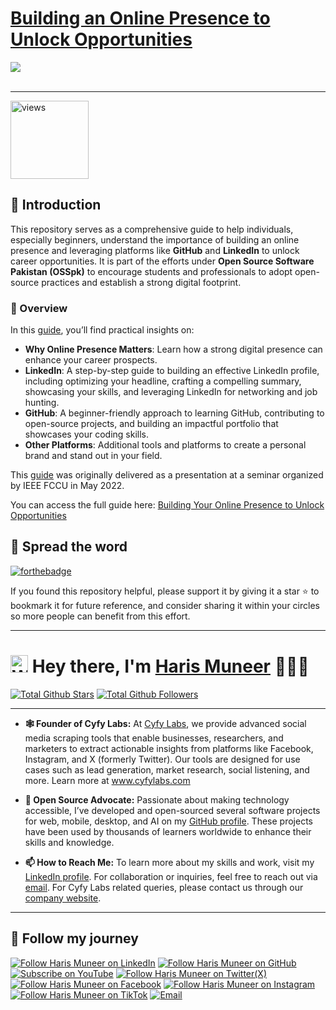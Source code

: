 <h1><a href="https://docs.google.com/presentation/d/e/2PACX-1vSP8akBOli5iXhvlIuBFsoi1Arfz8LPpUFQ0MrXBG6GJWA2yJ6tGvjMBYDgkbTOgj6D_GwJD9Je8myz/pub?start=false&loop=false&delayms=60000">Building an Online Presence to Unlock Opportunities</a></h1>

<a href="https://docs.google.com/presentation/d/e/2PACX-1vSP8akBOli5iXhvlIuBFsoi1Arfz8LPpUFQ0MrXBG6GJWA2yJ6tGvjMBYDgkbTOgj6D_GwJD9Je8myz/pub?start=false&loop=false&delayms=60000">
  <div align="left">
    <img src="https://github.com/user-attachments/assets/224826f3-44ea-4fcf-888d-e5a987bc86a6"/>
  </div>
</a>

<br>
<hr>

<a href="https://github.com/harismuneer"><img alt="views" title="Github views" src="https://komarev.com/ghpvc/?username=harismuneer&style=flat-square" width="125"/></a>

## 🌟 Introduction
This repository serves as a comprehensive guide to help individuals, especially beginners, understand the importance of building an online presence and leveraging platforms like **GitHub** and **LinkedIn** to unlock career opportunities. It is part of the efforts under **Open Source Software Pakistan (OSSpk)** to encourage students and professionals to adopt open-source practices and establish a strong digital footprint.

### 📖 Overview
In this <a href="https://docs.google.com/presentation/d/e/2PACX-1vSP8akBOli5iXhvlIuBFsoi1Arfz8LPpUFQ0MrXBG6GJWA2yJ6tGvjMBYDgkbTOgj6D_GwJD9Je8myz/pub?start=false&loop=false&delayms=60000">guide</a>, you’ll find practical insights on:

- **Why Online Presence Matters**: Learn how a strong digital presence can enhance your career prospects.
- **LinkedIn**: A step-by-step guide to building an effective LinkedIn profile, including optimizing your headline, crafting a compelling summary, showcasing your skills, and leveraging LinkedIn for networking and job hunting.
- **GitHub**: A beginner-friendly approach to learning GitHub, contributing to open-source projects, and building an impactful portfolio that showcases your coding skills.
- **Other Platforms**: Additional tools and platforms to create a personal brand and stand out in your field.

This <a href="https://docs.google.com/presentation/d/e/2PACX-1vSP8akBOli5iXhvlIuBFsoi1Arfz8LPpUFQ0MrXBG6GJWA2yJ6tGvjMBYDgkbTOgj6D_GwJD9Je8myz/pub?start=false&loop=false&delayms=60000">guide</a> was originally delivered as a presentation at a seminar organized by IEEE FCCU in May 2022.

You can access the full guide here: <a href="https://docs.google.com/presentation/d/e/2PACX-1vSP8akBOli5iXhvlIuBFsoi1Arfz8LPpUFQ0MrXBG6GJWA2yJ6tGvjMBYDgkbTOgj6D_GwJD9Je8myz/pub?start=false&loop=false&delayms=60000">Building Your Online Presence to Unlock Opportunities </a>

## 🤝 Spread the word
[![forthebadge](https://forthebadge.com/images/badges/built-with-love.svg)](#)

If you found this repository helpful, please support it by giving it a star ⭐ to bookmark it for future reference, and consider sharing it within your circles so more people can benefit from this effort.

<!-- PROFILE_INTRO_START -->

<hr>

<h1> <a href="#"><img src="https://media.giphy.com/media/hvRJCLFzcasrR4ia7z/giphy.gif" alt="Waving hand" width="28"></a>
Hey there, I'm <a href="https://www.linkedin.com/in/harismuneer/">Haris Muneer</a> 👨🏻‍💻
</h1>


<a href="https://github.com/harismuneer"><img src="https://img.shields.io/github/stars/harismuneer" alt="Total Github Stars"></a>
<a href="https://github.com/harismuneer?tab=followers"><img src="https://img.shields.io/github/followers/harismuneer" alt="Total Github Followers"></a>

<hr>

- <b>🕸️ Founder of Cyfy Labs:</b> At <a href="https://www.cyfylabs.com">Cyfy Labs</a>, we provide advanced social media scraping tools that enable businesses, researchers, and marketers to extract actionable insights from platforms like Facebook, Instagram, and X (formerly Twitter). Our tools are designed for use cases such as lead generation, market research, social listening, and more. Learn more at <a href="https://www.cyfylabs.com">www.cyfylabs.com</a>

- <b>🌟 Open Source Advocate:</b> Passionate about making technology accessible, I’ve developed and open-sourced several software projects for web, mobile, desktop, and AI on my <a href="https://github.com/harismuneer">GitHub profile</a>. These projects have been used by thousands of learners worldwide to enhance their skills and knowledge.

- <b>📫 How to Reach Me:</b> To learn more about my skills and work, visit my <a href="https://www.linkedin.com/in/harismuneer">LinkedIn profile</a>. For collaboration or inquiries, feel free to reach out via <a href="mailto:haris.muneer5@gmail.com">email</a>. For Cyfy Labs related queries, please contact us through our <a href="https://www.cyfylabs.com">company website</a>.

<hr>

<h2 align="left">🤝 Follow my journey</h2>
<p align="left">
  <a href="https://www.linkedin.com/in/harismuneer"><img title="Follow Haris Muneer on LinkedIn" src="https://img.shields.io/badge/LinkedIn-0077B5?style=for-the-badge&logo=linkedin&logoColor=white"/></a>
  <a href="https://github.com/harismuneer"><img title="Follow Haris Muneer on GitHub" src="https://img.shields.io/badge/GitHub-100000?style=for-the-badge&logo=github&logoColor=white"/></a>
  <a href="https://www.youtube.com/@haris_muneer?sub_confirmation=1"><img title="Subscribe on YouTube" src="https://img.shields.io/badge/YouTube-FF0000?style=for-the-badge&logo=youtube&logoColor=white"/></a> 
   <a href="https://x.com/harismuneer99"><img title="Follow Haris Muneer on Twitter(X)" src="https://img.shields.io/badge/X-000000?style=for-the-badge&logo=x&logoColor=white"/></a>
 <a href="https://www.facebook.com/harism99"><img title="Follow Haris Muneer on Facebook" src="https://img.shields.io/badge/Facebook-1877F2?style=for-the-badge&logo=facebook&logoColor=white"/></a>
   <a href="https://www.instagram.com/harismuneer99"><img title="Follow Haris Muneer on Instagram" src="https://img.shields.io/badge/Instagram-E4405F?style=for-the-badge&logo=instagram&logoColor=white"/></a>
  <a href="https://www.tiktok.com/@harismuneer99"><img title="Follow Haris Muneer on TikTok" src="https://img.shields.io/badge/TikTok-000000?style=for-the-badge&logo=tiktok&logoColor=white"/></a> 
  <a href="mailto:haris.muneer5@gmail.com"><img title="Email" src="https://img.shields.io/badge/Gmail-D14836?style=for-the-badge&logo=gmail&logoColor=white"/></a>
</p>



<!-- PROFILE_INTRO_END -->



